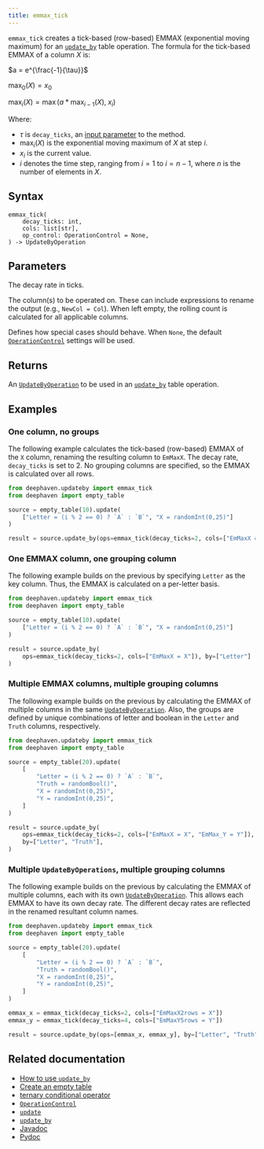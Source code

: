 ```yaml
---
title: emmax_tick
---
```


`emmax_tick` creates a tick-based (row-based) EMMAX (exponential moving maximum) for an [`update_by`](./updateBy.md) table operation. The formula for the tick-based EMMAX of a column $X$ is:

$a = e^{\frac{-1}{\tau}}$

$\max_0(X) = x_0$

$\max_i(X) = \max(a*\max_{i-1}(X), \; x_i)$

Where:

- $\tau$ is `decay_ticks`, an [input parameter](#parameters) to the method.
- $\max_i(X)$ is the exponential moving maximum of $X$ at step $i$.
- $x_i$ is the current value.
- $i$ denotes the time step, ranging from $i=1$ to $i = n-1$, where $n$ is the number of elements in $X$.

## Syntax

```
emmax_tick(
    decay_ticks: int,
    cols: list[str],
    op_control: OperationControl = None,
) -> UpdateByOperation
```

## Parameters

<ParamTable>
<Param name="decay_ticks" type="int">

The decay rate in ticks.

</Param>
<Param name="cols" type="list[str]">

The column(s) to be operated on. These can include expressions to rename the output (e.g., `NewCol = Col`). When left empty, the rolling count is calculated for all applicable columns.

</Param>
<Param name="op_control" type="OperationControl">

Defines how special cases should behave. When `None`, the default [`OperationControl`](./OperationControl.md) settings will be used.

</Param>
</ParamTable>

## Returns

An [`UpdateByOperation`](./updateBy.md#parameters) to be used in an [`update_by`](./updateBy.md) table operation.

## Examples

### One column, no groups

The following example calculates the tick-based (row-based) EMMAX of the `X` column, renaming the resulting column to `EmMaxX`. The decay rate, `decay_ticks` is set to 2. No grouping columns are specified, so the EMMAX is calculated over all rows.

```python order=result,source
from deephaven.updateby import emmax_tick
from deephaven import empty_table

source = empty_table(10).update(
    ["Letter = (i % 2 == 0) ? `A` : `B`", "X = randomInt(0,25)"]
)

result = source.update_by(ops=emmax_tick(decay_ticks=2, cols=["EmMaxX = X"]))
```

### One EMMAX column, one grouping column

The following example builds on the previous by specifying `Letter` as the key column. Thus, the EMMAX is calculated on a per-letter basis.

```python order=result,source
from deephaven.updateby import emmax_tick
from deephaven import empty_table

source = empty_table(10).update(
    ["Letter = (i % 2 == 0) ? `A` : `B`", "X = randomInt(0,25)"]
)

result = source.update_by(
    ops=emmax_tick(decay_ticks=2, cols=["EmMaxX = X"]), by=["Letter"]
)
```

### Multiple EMMAX columns, multiple grouping columns

The following example builds on the previous by calculating the EMMAX of multiple columns in the same [`UpdateByOperation`](./updateBy.md#parameters). Also, the groups are defined by unique combinations of letter and boolean in the `Letter` and `Truth` columns, respectively.

```python order=result,source
from deephaven.updateby import emmax_tick
from deephaven import empty_table

source = empty_table(20).update(
    [
        "Letter = (i % 2 == 0) ? `A` : `B`",
        "Truth = randomBool()",
        "X = randomInt(0,25)",
        "Y = randomInt(0,25)",
    ]
)

result = source.update_by(
    ops=emmax_tick(decay_ticks=2, cols=["EmMaxX = X", "EmMax_Y = Y"]),
    by=["Letter", "Truth"],
)
```

### Multiple `UpdateByOperations`, multiple grouping columns

The following example builds on the previous by calculating the EMMAX of multiple columns, each with its own [`UpdateByOperation`](./updateBy.md#parameters). This allows each EMMAX to have its own decay rate. The different decay rates are reflected in the renamed resultant column names.

```python order=result,source
from deephaven.updateby import emmax_tick
from deephaven import empty_table

source = empty_table(20).update(
    [
        "Letter = (i % 2 == 0) ? `A` : `B`",
        "Truth = randomBool()",
        "X = randomInt(0,25)",
        "Y = randomInt(0,25)",
    ]
)

emmax_x = emmax_tick(decay_ticks=2, cols=["EmMaxX2rows = X"])
emmax_y = emmax_tick(decay_ticks=4, cols=["EmMaxY5rows = Y"])

result = source.update_by(ops=[emmax_x, emmax_y], by=["Letter", "Truth"])
```

## Related documentation

- [How to use `update_by`](../../../how-to-guides/use-update-by.md)
- [Create an empty table](../../../how-to-guides/new-and-empty-table.md#empty_table)
- [ternary conditional operator](../../../how-to-guides/ternary-if-how-to.md)
- [`OperationControl`](./OperationControl.md)
- [`update`](../select/update.md)
- [`update_by`](./updateBy.md)
- [Javadoc](https://deephaven.io/core/javadoc/io/deephaven/api/updateby/UpdateByOperation.html#EmMax(java.lang.String,java.time.Duration,java.lang.String...))
- [Pydoc](/core/pydoc/code/deephaven.updateby.html#deephaven.updateby.emmax_tick)
